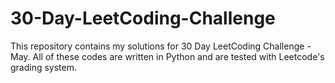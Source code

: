 # 30-Day-LeetCoding-Challenge

This repository contains my solutions for 30 Day LeetCoding Challenge - May. All of these codes are written in Python and are tested with Leetcode's grading system. 
